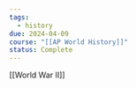 ```yaml
---
tags:
  - history
due: 2024-04-09
course: "[[AP World History]]"
status: Complete
---
```

[[World War II]]